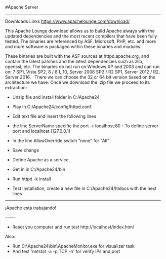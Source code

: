 #Apache Server
_______

Downloads Links
https://www.apachelounge.com/download/


This Apache Lounge download allows us to build Apache always with the updated dependencies and the most recent compilers that have been fully tested. The binaries are referenced by ASF, Microsoft, PHP, etc. and more and more software is packaged within these binaries and modules.

These binaries are built with the ASF sources at httpd.apache.org, and contain the latest patches and the latest dependencies such as zlib, openssl, etc. The binaries do not run on Windows XP and 2003 and can run on: 7 SP1, Vista SP2, 8 / 8.1, 10, Server 2008 SP2 / R2 SP1, Server 2012 / R2, Server 2016.
 
There we can choose the 32 or 64 bit version based on the architecture we have. Once we download the .zip file we proceed to its extraction:


* Unzip file and install folder in C:/Apache24
* Play in C:/Apache24/config/httpd.conf
* Edit text file and insert the following lines 
* the line ServerName specific the port -> localhost:80 - To define server port and localhost (127.0.0.1)
* In the line AllowOverride switch "none" for "All"
* Save change

* Define Apache as a service
* Get in in C:/Apache24/bin 
* Run httpd -k install
* Test installation, create a new file in C:/Apache24/htdocs with the next lines

-----
<html>
<head><title>testing Apache</title></head>
<body><p>¡Apache está trabajando!</p></body>
</html>
-----

* Reset you computer and run test http://localhost/index.html

Also:

* Run C:\Apache24\bin\ApacheMonitor.exe for visualizer task
* And test 'netstat -a -p TCP -n' for verify IPs and port
